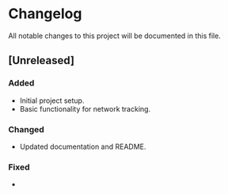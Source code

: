 # Changelog

All notable changes to this project will be documented in this file.

## [Unreleased]

### Added
- Initial project setup.
- Basic functionality for network tracking.

### Changed
- Updated documentation and README.

### Fixed
- 

